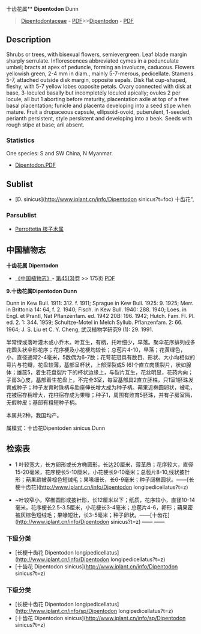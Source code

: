 十齿花属** **Dipentodon** Dunn

> [Dipentodontaceae](http://www.iplant.cn/info/Dipentodontaceae?t=foc) - [PDF](http://www.iplant.cn/foc/pdf/Dipentodontaceae.pdf)>>[Dipentodon](http://www.iplant.cn/info/Dipentodon?t=foc) - [PDF](http://www.iplant.cn/foc/pdf/Dipentodon.pdf)

## Description

Shrubs or trees, with bisexual flowers, semievergreen. Leaf blade margin sharply serrulate. Inflorescences abbreviated cymes in a pedunculate umbel; bracts at apex of peduncle, forming an involucre, caducous. Flowers yellowish green, 2-4 mm in diam., mainly 5-7-merous, pedicellate. Stamens 5-7, attached outside disk margin, opposite sepals. Disk flat cup-shaped, fleshy, with 5-7 yellow lobes opposite petals. Ovary connected with disk at base, 3-loculed basally but incompletely loculed apically; ovules 2 per locule, all but 1 aborting before maturity, placentation axile at top of a free basal placentation; funicle and placenta developing into a seed stipe when mature. Fruit a drupaceous capsule, ellipsoid-ovoid, puberulent, 1-seeded, perianth persistent, style persistent and developing into a beak. Seeds with rough stipe at base; aril absent.

### Statistics
One species: S and SW China, N Myanmar.


* [Dipentodon.PDF](http://www.iplant.cn/foc/pdf/Dipentodon.pdf)

## Sublist

* [D.  sinicus](http://www.iplant.cn/info/Dipentodon sinicus?t=foc) 十齿花",

### Parsublist

* [Perrottetia  核子木属](http://www.iplant.cn/info/Perrottetia?t=foc)

## 中国植物志

**十齿花属 Dipentodon**

* [《中国植物志》](http://www.iplant.cn/frps)- [第45(3)卷](http://www.iplant.cn/frps/vol/45(3)) >> 175页 [PDF](http://www.iplant.cn/frps/pdf/45(3)/175y.pdf)


**9.十齿花属Dipentodon Dunn**

Dunn in Kew Bull. 1911: 312. f. 1911; Sprague in Kew Bull. 1925: 9. 1925; Merr. in Brittonia 14: 64, f. 2. 1940; Fisch. in Kew Bull. 1940: 288. 1940; Loes. in Engl. et Prantl, Nat Pflanzenfam. ed. 1942 20B: 196. 1942; Hutch. Fam. Fl. Pl. ed. 2. 1: 344. 1959; Schultze-Motel in Melch Syllub. Pflanzenfam. 2: 66. 1964; J. S. Liu et C. Y. Cheng, 武汉植物学研究9 (1): 29. 1991.

半常绿或落叶灌木或小乔木。叶互生，有柄，托叶细少，早落。聚伞花序排列成多花圆头状伞形花序；花序梗及小花梗均较长；总苞片4-10，早落；花黄绿色，小，直径通常2-4毫米，5数偶为6-7数；花萼花冠具有数目、形状、大小均相似的萼片与花瓣，花盘较薄，基部呈杯状，上部深裂成5 (6)个直立肉质裂片，状如腺体；雄蕊5，着生花盘裂片下的杯状边缘上，与裂片互生，花丝明显，花药内向；子房3心皮，基部着生花盘上，不完全3室，每室基部具2直立胚株，只1室1胚珠发育成种子；种子发育时珠柄与胎座伸长增大成为种子柄。蒴果近椭圆卵状，被毛，花被宿存稍增大，花柱宿存成为果喙；种子1，周围有败育5胚珠，并有子房室隔，无假种皮；基部有粗短种子柄。

本属共2种，我国均产。

属模式：十齿花Dipentoden sinicus Dunn

## 检索表

* 1 叶较宽大，长方卵形或长方椭圆形，长达20厘米，薄革质；花序较大，直径15-20毫米，花序梗长5-10厘米，小花梗长9-10毫米；总苞片8-10,线状披针形；蒴果疏被黄棕色短绒毛；果喙细长，长6-9毫米；种子阔椭圆状。——[长梗十齿花](http://www.iplant.cn/info/Dipentodon longipedicellatus?t=z)

* ~叶较窄小，窄椭圆形或披针形，长12厘米以下；纸质，花序较小，直径10-14毫米，花序梗长2.5-3.5厘米，小花梗长3-4毫米；总苞片4-6，卵形；蒴果密被灰棕色短绒毛；果喙短壮，长3-5毫米；种子卵状。——[十齿花](http://www.iplant.cn/info/Dipentodon sinicus?t=z)</td></tr><tr><td>&nbsp;——&nbsp;——&nbsp;</td></tr>
### 下级分类
* [长梗十齿花  Dipentodon longipedicellatus](http://www.iplant.cn/info/Dipentodon longipedicellatus?t=z)
* [十齿花  Dipentodon sinicus](http://www.iplant.cn/info/Dipentodon sinicus?t=z)

### 下级分类
* [长梗十齿花  Dipentodon longipedicellatus](http://www.iplant.cn/info/sp/Dipentodon longipedicellatus?t=z)
* [十齿花  Dipentodon sinicus](http://www.iplant.cn/info/sp/Dipentodon sinicus?t=z)
